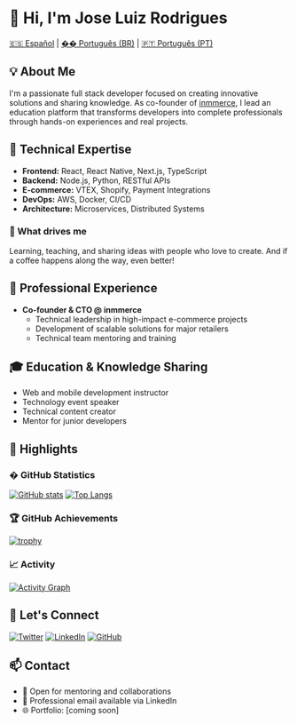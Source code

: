 # 👋 Hi, I'm Jose Luiz Rodrigues

[🇪🇸 Español](README.es.md) | [�� Português (BR)](README.pt-BR.md) | [🇵🇹 Português (PT)](README.pt.md)

## 💡 About Me

I'm a passionate full stack developer focused on creating innovative solutions and sharing knowledge. As co-founder of [inmmerce](https://inmmerce.com), I lead an education platform that transforms developers into complete professionals through hands-on experiences and real projects.

## 🚀 Technical Expertise

- **Frontend:** React, React Native, Next.js, TypeScript
- **Backend:** Node.js, Python, RESTful APIs
- **E-commerce:** VTEX, Shopify, Payment Integrations
- **DevOps:** AWS, Docker, CI/CD
- **Architecture:** Microservices, Distributed Systems

### 🤘 What drives me

Learning, teaching, and sharing ideas with people who love to create. And if a coffee happens along the way, even better!

## 💼 Professional Experience

- **Co-founder & CTO @ inmmerce**
  - Technical leadership in high-impact e-commerce projects
  - Development of scalable solutions for major retailers
  - Technical team mentoring and training

## 🎓 Education & Knowledge Sharing

- Web and mobile development instructor
- Technology event speaker
- Technical content creator
- Mentor for junior developers

## 🌟 Highlights

### � GitHub Statistics

[![GitHub stats](https://github-readme-stats.vercel.app/api?username=zeluizr&show_icons=true&include_all_commits=true&count_private=true)](https://github.com/zeluizr)
[![Top Langs](https://github-readme-stats.vercel.app/api/top-langs/?username=zeluizr&layout=compact&langs_count=7)](https://github.com/zeluizr)

### 🏆 GitHub Achievements

[![trophy](https://github-profile-trophy.vercel.app/?username=zeluizr&column=7)](https://github.com/zeluizr)

### 📈 Activity

[![Activity Graph](https://github-readme-activity-graph.vercel.app/graph?username=zeluizr)](https://github.com/zeluizr)

## 🤝 Let's Connect

[![Twitter](https://img.shields.io/badge/-@zeluizr-1DA1F2?style=flat-square&logo=twitter&logoColor=white&link=https://twitter.com/zeluizr)](https://twitter.com/zeluizr) [![LinkedIn](https://img.shields.io/badge/-Jose%20Luiz%20Rodrigues-0077B5?style=flat-square&logo=linkedin&logoColor=white&link=https://www.linkedin.com/in/zeluizr/)](https://www.linkedin.com/in/zeluizr/) [![GitHub](https://img.shields.io/badge/-zeluizr-181717?style=flat-square&logo=github&logoColor=white&link=https://github.com/zeluizr)](https://github.com/zeluizr)

## 📫 Contact

- 💬 Open for mentoring and collaborations
- 📧 Professional email available via LinkedIn
- 🌐 Portfolio: [coming soon]
